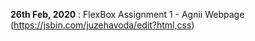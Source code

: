 **26th Feb, 2020** : FlexBox Assignment 1 - Agnii Webpage (https://jsbin.com/juzehavoda/edit?html,css)
